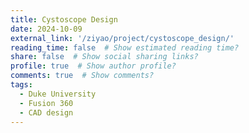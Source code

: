 ```yaml
---
title: Cystoscope Design
date: 2024-10-09
external_link: '/ziyao/project/cystoscope_design/'
reading_time: false  # Show estimated reading time?
share: false  # Show social sharing links?
profile: true  # Show author profile?
comments: true  # Show comments?
tags:
  - Duke University
  - Fusion 360
  - CAD design
---
```


